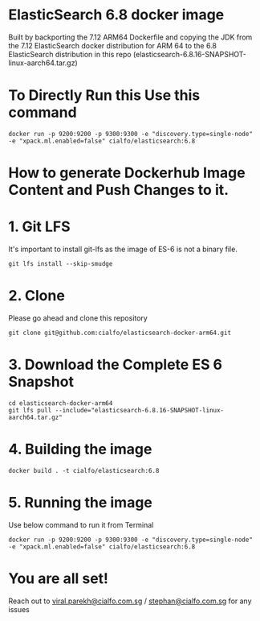 # ElasticSearch 6.8 docker image

Built by backporting the 7.12 ARM64 Dockerfile and copying the JDK from the 7.12 ElasticSearch docker distribution for ARM 64 to the 6.8 ElasticSearch distribution in this repo (elasticsearch-6.8.16-SNAPSHOT-linux-aarch64.tar.gz)

# To Directly Run this Use this command
```
docker run -p 9200:9200 -p 9300:9300 -e "discovery.type=single-node"  -e "xpack.ml.enabled=false" cialfo/elasticsearch:6.8
```

# How to generate Dockerhub Image Content and Push Changes to it.

# 1. Git LFS
It's important to install git-lfs as the image of ES-6 is not a binary file.
```
git lfs install --skip-smudge
```

# 2. Clone
Please go ahead and clone this repository
```
git clone git@github.com:cialfo/elasticsearch-docker-arm64.git
```

# 3. Download the Complete ES 6 Snapshot
```
cd elasticsearch-docker-arm64
git lfs pull --include="elasticsearch-6.8.16-SNAPSHOT-linux-aarch64.tar.gz"
```

# 4. Building the image
```
docker build . -t cialfo/elasticsearch:6.8
```

# 5. Running the image
Use below command to run it from Terminal

```
docker run -p 9200:9200 -p 9300:9300 -e "discovery.type=single-node"  -e "xpack.ml.enabled=false" cialfo/elasticsearch:6.8
```

# You are all set!
Reach out to viral.parekh@cialfo.com.sg / stephan@cialfo.com.sg for any issues
